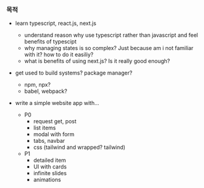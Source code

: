 ### 목적
- learn typescript, react.js, next.js
  - understand reason why use typescript rather than javascript and feel benefits of typescipt
  - why managing states is so complex? Just because am i not familiar with it? how to do it easiliy?
  - what is benefits of using next.js? Is it really good enough?

- get used to build systems? package manager?
  - npm, npx?
  - babel, webpack?

- write a simple website app with...
  - P0
    - request get, post
    - list items
    - modal with form
    - tabs, navbar
    - css (tailwind and wrapped? tailwind)
  - P1
    - detailed item
    - UI with cards
    - infinite slides
    - animations